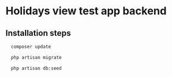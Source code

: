 
# Holidays view test app backend




## Installation steps


```bash
  composer update
```

```bash
  php artisan migrate
```

```bash
  php artisan db:seed
```
